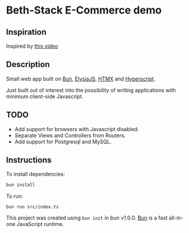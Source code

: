 # Beth-Stack E-Commerce demo

## Inspiration

Inspired by [this video](https://www.youtube.com/watch?v=cpzowDDJj24)

## Description

Small web app built on [Bun](https://bun.sh/), [ElysiaJS](https://elysiajs.com/), [HTMX](https://htmx.org/) and [Hyperscript](https://hyperscript.org/).

Just built out of interest into the possibility of writing applications with minimum client-side Javascript.

## TODO

- Add support for browsers with Javascript disabled.
- Separate Views and Controllers from Routers.
- Add support for Postgresql and MySQL.

## Instructions

To install dependencies:

```bash
bun install
```

To run:

```bashk
bun run src/index.ts
```

This project was created using `bun init` in bun v1.0.0. [Bun](https://bun.sh) is a fast all-in-one JavaScript runtime.
